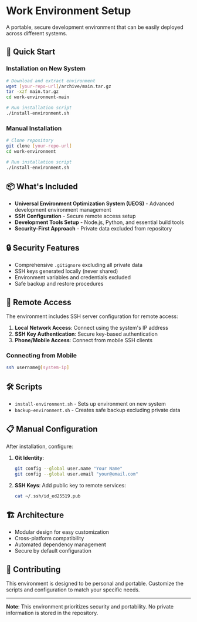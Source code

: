 # Work Environment Setup

A portable, secure development environment that can be easily deployed across different systems.

## 🚀 Quick Start

### Installation on New System
```bash
# Download and extract environment
wget [your-repo-url]/archive/main.tar.gz
tar -xzf main.tar.gz
cd work-environment-main

# Run installation script
./install-environment.sh
```

### Manual Installation
```bash
# Clone repository
git clone [your-repo-url]
cd work-environment

# Run installation script
./install-environment.sh
```

## 📦 What's Included

- **Universal Environment Optimization System (UEOS)** - Advanced development environment management
- **SSH Configuration** - Secure remote access setup
- **Development Tools Setup** - Node.js, Python, and essential build tools
- **Security-First Approach** - Private data excluded from repository

## 🔒 Security Features

- Comprehensive `.gitignore` excluding all private data
- SSH keys generated locally (never shared)
- Environment variables and credentials excluded
- Safe backup and restore procedures

## 📱 Remote Access

The environment includes SSH server configuration for remote access:

1. **Local Network Access**: Connect using the system's IP address
2. **SSH Key Authentication**: Secure key-based authentication
3. **Phone/Mobile Access**: Connect from mobile SSH clients

### Connecting from Mobile
```bash
ssh username@[system-ip]
```

## 🛠 Scripts

- `install-environment.sh` - Sets up environment on new system
- `backup-environment.sh` - Creates safe backup excluding private data

## 📋 Manual Configuration

After installation, configure:

1. **Git Identity**:
   ```bash
   git config --global user.name "Your Name"
   git config --global user.email "your@email.com"
   ```

2. **SSH Keys**: Add public key to remote services:
   ```bash
   cat ~/.ssh/id_ed25519.pub
   ```

## 🏗 Architecture

- Modular design for easy customization
- Cross-platform compatibility
- Automated dependency management
- Secure by default configuration

## 🤝 Contributing

This environment is designed to be personal and portable. Customize the scripts and configuration to match your specific needs.

---

**Note**: This environment prioritizes security and portability. No private information is stored in the repository.
